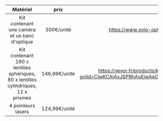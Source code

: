 | Matériel | prix | lien d'achat |
| :------: | :--: | :----------: |
| Kit contenant une caméra et un banc d'optique| 300€/unité | https://www.ovio-optics.com/pack-camera-numerique-optique-et-filtres-ovisio-as-202972.html |
| Kit contenant 160 x lentilles sphériques, 80 x lentilles cylindriques, 12 x prismes  | 146,99€/unité | https://vevor.fr/products/kit-de-266pcs-266-lentilles-dessai-optique-jante-boitier-en-alu-cadre-dessai?gclid=CjwKCAiAxJSPBhAoEiwAeO_fP93vWEWtwTsSgvb5j9Q5EkO2ZHMfAQ7yFofFPRNmUNrjydPeYH6nCxoCvmQQAvD_BwE |
| 4 pointeurs lasers | 124,99€/unité | https://www.laserpointeur.com/c-41_95-p-10017.html |

